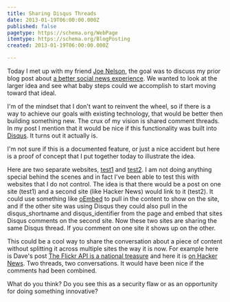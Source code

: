 ```yaml
---
title: Sharing Disqus Threads
date: 2013-01-19T06:00:00.000Z
published: false
pagetype: https://schema.org/WebPage
itemtype: https://schema.org/BlogPosting
created: 2013-01-19T06:00:00.000Z

---
```


Today I met up with my friend [Joe Nelson](http://begriffs.com/), the goal was to discuss my prior blog post about [a better social news experience](/a-better-social-news-experience/). We wanted to look at the larger idea and see what baby steps could we accomplish to start moving toward that ideal.

I'm of the mindset that I don't want to reinvent the wheel, so if there is a way to achieve our goals with existing technology, that would be better then building something new. The crux of my vision is shared comment threads. In my post I mention that it would be nice if this functionality was built into [Disqus](http://disqus.com/). It turns out it actually is.

I'm not sure if this is a documented feature, or just a nice accident but here is a proof of concept that I put together today to illustrate the idea.

Here are two separate websites, [test1](http://test1.geekity.com/) and [test2](http://test2.geekity.com/). I am not doing anything special behind the scenes and in fact I've been able to test this with websites that I do not control. The idea is that there would be a post on one site (test1) and a second site (like Hacker News) would link to it (test2). It could use something like [oEmbed](http://oembed.com/) to pull in the content to show on the site, and if the other site was using Disqus they could also pull in the disqus_shortname and disqus_identifier from the page and embed that sites Disqus comments on the second site. Now these two sites are sharing the same Disqus thread. If you comment on one site it shows up on the other.

This could be a cool way to share the conversation about a piece of content without splitting it across multiple sites the way it is now. For example here is Dave's post [The Flickr API is a national treasure](http://threads2.scripting.com/2012/december/aNationalTreasure) and here it is [on Hacker News](http://news.ycombinator.com/item?id=4926843). Two threads, two conversations. It would have been nice if the comments had been combined.

What do you think?  Do you see this as a security flaw or as an opportunity for doing something innovative?

